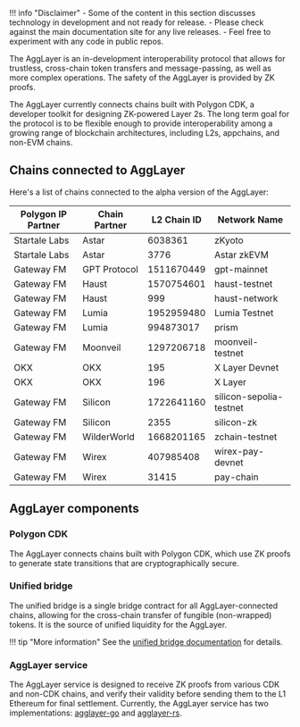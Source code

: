 !!! info "Disclaimer"
    - Some of the content in this section discusses technology in development and not ready for release.
    - Please check against the main documentation site for any live releases.
    - Feel free to experiment with any code in public repos.

The AggLayer is an in-development interoperability protocol that allows for trustless, cross-chain token transfers and message-passing, as well as more complex operations. The safety of the AggLayer is provided by ZK proofs. 

The AggLayer currently connects chains built with Polygon CDK, a developer toolkit for designing ZK-powered Layer 2s. The long term goal for the protocol is to be flexible enough to provide interoperability among a growing range of blockchain architectures, including L2s, appchains, and non-EVM chains.

## Chains connected to AggLayer

Here's a list of chains connected to the alpha version of the AggLayer:


| Polygon IP Partner | Chain Partner | L2 Chain ID | Network Name            |
| ------------------ | ------------- | ----------- | ----------------------- |
| Startale Labs      | Astar         | 6038361     | zKyoto                  |
| Startale Labs      | Astar         | 3776        | Astar zkEVM             |
| Gateway FM         | GPT Protocol  | 1511670449  | gpt-mainnet             |
| Gateway FM         | Haust         | 1570754601  | haust-testnet           |
| Gateway FM         | Haust         | 999         | haust-network           |
| Gateway FM         | Lumia         | 1952959480  | Lumia Testnet           |
| Gateway FM         | Lumia         | 994873017   | prism                   |
| Gateway FM         | Moonveil      | 1297206718  | moonveil-testnet        |
| OKX                | OKX           | 195         | X Layer Devnet          |
| OKX                | OKX           | 196         | X Layer                 |
| Gateway FM         | Silicon       | 1722641160  | silicon-sepolia-testnet |
| Gateway FM         | Silicon       | 2355        | silicon-zk              |
| Gateway FM         | WilderWorld   | 1668201165  | zchain-testnet          |
| Gateway FM         | Wirex         | 407985408   | wirex-pay-devnet        |
| Gateway FM         | Wirex         | 31415       | pay-chain               |

## AggLayer components

### Polygon CDK

The AggLayer connects chains built with Polygon CDK, which use ZK proofs to generate state transitions that are cryptographically secure. 

### Unified bridge

The unified bridge is a single bridge contract for all AggLayer-connected chains, allowing for the cross-chain transfer of fungible (non-wrapped) tokens. It is the source of unified liquidity for the AggLayer. 

!!! tip "More information"
    See the [unified bridge documentation](unified-bridge.md) for details. 

### AggLayer service

The AggLayer service is designed to receive ZK proofs from various CDK and non-CDK chains, and verify their validity before sending them to the L1 Ethereum for final settlement. Currently, the AggLayer service has two implementations: [agglayer-go](agglayer-go.md) and [agglayer-rs](agglayer-rs.md).
